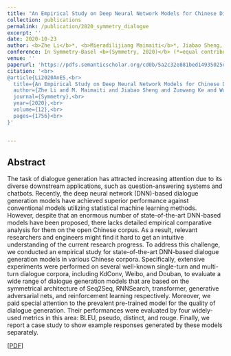 ```yaml
---
title: "An Empirical Study on Deep Neural Network Models for Chinese Dialogue Generation"
collection: publications
permalink: /publication/2020_symmetry_dialogue
excerpt: ''
date: 2020-10-23
author: <b>Zhe Li</b>*, <b>Mieradilijiang Maimaiti</b>*, Jiabao Sheng, Zunwang Ke, Wushour Slamu, Qinyong Wang, Xiuhong Li
conference: In Symmetry-Basel <b>(Symmetry, 2020)</b> (*=equal contribution)
venue: ''
paperurl: 'https://pdfs.semanticscholar.org/cd0b/5a2c32e881bed14935025d5f0a34fecbf4cc.pdf?_ga=2.165090492.2098448433.1624278785-661854895.1624278785'
citation: '<br>
@article{Li2020AnES,<br>
  title={An Empirical Study on Deep Neural Network Models for Chinese Dialogue Generation},<br>
  author={Zhe Li and M. Maimaiti and Jiabao Sheng and Zunwang Ke and Wushour Silamu and Qinyong Wang and Xiuhong Li},<br>
  journal={Symmetry},<br>
  year={2020},<br>
  volume={12},<br>
  pages={1756}<br>
}'


---
```

<h2><strong>Abstract</strong></h2>
The task of dialogue generation has attracted increasing attention due to its diverse
downstream applications, such as question-answering systems and chatbots. Recently, the deep
neural network (DNN)-based dialogue generation models have achieved superior performance
against conventional models utilizing statistical machine learning methods. However, despite that
an enormous number of state-of-the-art DNN-based models have been proposed, there lacks
detailed empirical comparative analysis for them on the open Chinese corpus. As a result, relevant
researchers and engineers might find it hard to get an intuitive understanding of the current research
progress. To address this challenge, we conducted an empirical study for state-of-the-art DNN-based
dialogue generation models in various Chinese corpora. Specifically, extensive experiments were
performed on several well-known single-turn and multi-turn dialogue corpora, including KdConv,
Weibo, and Douban, to evaluate a wide range of dialogue generation models that are based on
the symmetrical architecture of Seq2Seq, RNNSearch, transformer, generative adversarial nets,
and reinforcement learning respectively. Moreover, we paid special attention to the prevalent
pre-trained model for the quality of dialogue generation. Their performances were evaluated by four
widely-used metrics in this area: BLEU, pseudo, distinct, and rouge. Finally, we report a case study
to show example responses generated by these models separately.

\[[PDF](https://pdfs.semanticscholar.org/cd0b/5a2c32e881bed14935025d5f0a34fecbf4cc.pdf?_ga=2.165090492.2098448433.1624278785-661854895.1624278785)\]  
